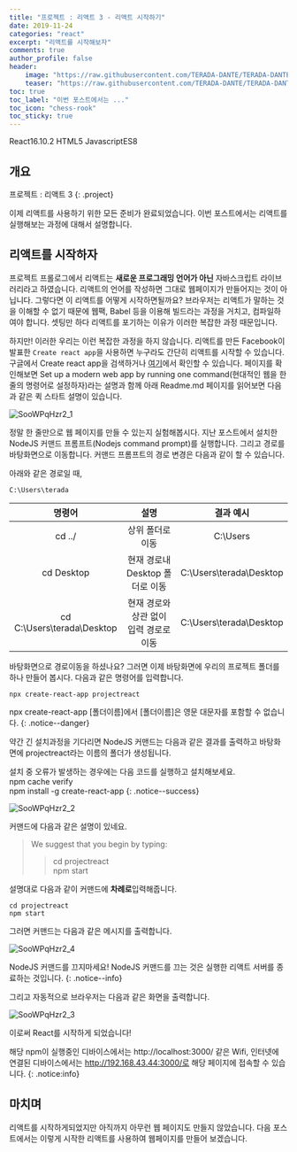 ```yaml
---
title: "프로젝트 : 리액트 3 - 리액트 시작하기"
date: 2019-11-24
categories: "react"
excerpt: "리액트를 시작해보자"
comments: true
author_profile: false
header:
    image: "https://raw.githubusercontent.com/TERADA-DANTE/TERADA-DANTE.github.io/master/_images/teaser/React_image.png"
    teaser: "https://raw.githubusercontent.com/TERADA-DANTE/TERADA-DANTE.github.io/master/_images/teaser/React_teaser.png"
toc: true 
toc_label: "이번 포스트에서는 ..." 
toc_icon: "chess-rook"
toc_sticky: true
---
```


<!-- Post ID : SooWPqHzr2 -->

<!--Language Button HTML -->
<span><a class="React"><i class="fab fa-react"></i> React</a><a class="ReactVer">16.10.2</a></span>  <span><a class="HTML"><i class="fab fa-html5"></i> HTML</a><a class="HTMLVer">5</a></span>  <span><a class="Javascript"><i class="fab fa-js-square"></i> Javascript</a><a class="Javascriptver">ES8</a></span> 
<!--Language Button HTML -->

<!-- Main content-->

## 개요

프로젝트 : 리액트 3
{: .project}


<style>
    .project{
        text-align: center;
        font-family: 'Black Han Sans', sans-serif;
        font-size: 40px !important;
        margin-bottom: -2px !important;
    }
</style>

이제 리액트를 사용하기 위한 모든 준비가 완료되었습니다. 이번 포스트에서는 리액트를 실행해보는 과정에 대해서 설명합니다.

## 리액트를 시작하자

프로젝트 프롤로그에서 리액트는 **새로운 프로그래밍 언어가 아닌** 자바스크립트 라이브러리라고 하였습니다. 리액트의 언어를 작성하면 그대로 웹페이지가 만들어지는 것이 아닙니다. 그렇다면 이 리액트를 어떻게 시작하면될까요? 브라우저는 리액트가 말하는 것을 이해할 수 없기 때문에 웹팩, Babel 등을 이용해 빌드라는 과정을 거치고, 컴파일하여야 합니다. 셋팅만 하다 리액트를 포기하는 이유가 이러한 복잡한 과정 때문입니다.

하지만! 이러한 우리는 이런 복잡한 과정을 하지 않습니다. 
리액트를 만든 Facebook이 발표한 `Create react app`을 사용하면 누구라도 간단히 리액트를 시작할 수 있습니다. 구글에서 Create react app을 검색하거나 [여기](https://github.com/facebook/create-react-app)에서 확인할 수 있습니다. 페이지를 확인해보면 Set up a modern web app by running one command(현대적인 웹을 한줄의 명령어로 설정하자)라는 설명과 함께 아래 Readme.md 페이지를 읽어보면 다음과 같은 퀵 스타트 설명이 있습니다. 

![SooWPqHzr2_1](https://raw.githubusercontent.com/TERADA-DANTE/TERADA-DANTE.github.io/master/_images/post/React/SooWPqHzr2_1.png)

정말 한 줄만으로 웹 페이지를 만들 수 있는지 실험해봅시다. 지난 포스트에서 설치한 NodeJS 커맨드 프롬프트(Nodejs command prompt)를 실행합니다. 그리고 경로를 바탕화면으로 이동합니다. 커맨드 프롬프트의 경로 변경은 다음과 같이 할 수 있습니다.

아래와 같은 경로일 때,
~~~
C:\Users\terada
~~~
 

|            명령어             |           설명           |          결과 예시          |
| :------------------------: | :--------------------: | :---------------------: |
|           cd ../           |       상위 폴더로 이동        |        C:\Users         |
|         cd Desktop         | 현재 경로내 Desktop 폴더로 이동  | C:\Users\terada\Desktop |
| cd C:\Users\terada\Desktop | 현재 경로와 상관 없이 입력 경로로 이동 | C:\Users\terada\Desktop |

바탕화면으로 경로이동을 하셨나요? 그러면 이제 바탕화면에 우리의 프로젝트 폴더를 하나 만들어 봅시다. 다음과 같은 명령어를 입력합니다.

~~~
npx create-react-app projectreact 
~~~

npx create-react-app \[폴더이름]에서 \[폴더이름]은 영문 대문자를 포함할 수 없습니다.
{: .notice--danger}

약간 긴 설치과정을 기다리면 NodeJS 커맨드는 다음과 같은 결과를 출력하고 바탕화면에 projectreact라는 이름의 폴더가 생성됩니다. 

설치 중 오류가 발생하는 경우에는 다음 코드를 실행하고 설치해보세요.<br>npm cache verify<br>
npm install -g create-react-app
{: .notice--success}

![SooWPqHzr2_2](https://raw.githubusercontent.com/TERADA-DANTE/TERADA-DANTE.github.io/master/_images/post/React/SooWPqHzr2_2.png)

커맨드에 다음과 같은 설명이 있네요.

> We suggest that you begin by typing:
> 
>> cd projectreact<br>
>> npm start

설명대로 다음과 같이 커맨드에 **차례로**입력해줍니다.

~~~
cd projectreact
npm start
~~~

그러면 커맨드는 다음과 같은 메시지를 출력합니다.

![SooWPqHzr2_4](https://raw.githubusercontent.com/TERADA-DANTE/TERADA-DANTE.github.io/master/_images/post/React/SooWPqHzr2_4.png)

NodeJS 커맨드를 끄지마세요! NodeJS 커맨드를 끄는 것은 실행한 리액트 서버를 종료하는 것입니다.
{: .notice--info}

그리고 자동적으로 브라우저는 다음과 같은 화면을 출력합니다.

![SooWPqHzr2_3](https://raw.githubusercontent.com/TERADA-DANTE/TERADA-DANTE.github.io/master/_images/post/React/SooWPqHzr2_3.png)

이로써 React를 시작하게 되었습니다!

해당 npm이 실행중인 디바이스에서는 http://localhost:3000/
같은 Wifi, 인터넷에 연결된 디바이스에서는 http://192.168.43.44:3000/로 해당 페이지에 접속할 수 있습니다.
{: .notice:info}

## 마치며

리액트를 시작하게되었지만 아직까지 아무런 웹 페이지도 만들지 않았습니다. 다음 포스트에서는 이렇게 시작한 리액트를 사용하여 웹페이지를 만들어 보겠습니다.
<!-- Main content-->

<!--Footnote -->
<!--Footnote -->

<link href="https://fonts.googleapis.com/css?family=Black+Han+Sans&display=swap" rel="stylesheet">